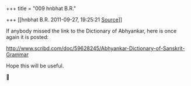 +++
title = "009 hnbhat B.R."

+++
[[hnbhat B.R.	2011-09-27, 19:25:21 [Source](https://groups.google.com/g/samskrita/c/8qGNTGsxVuM)]]



If anybody missed the link to the Dictionary of Abhyankar, here is once again it is posted:

  

<http://www.scribd.com/doc/59628245/Abhyankar-Dictionary-of-Sanskrit-Grammar>

  

Hope this will be useful.



